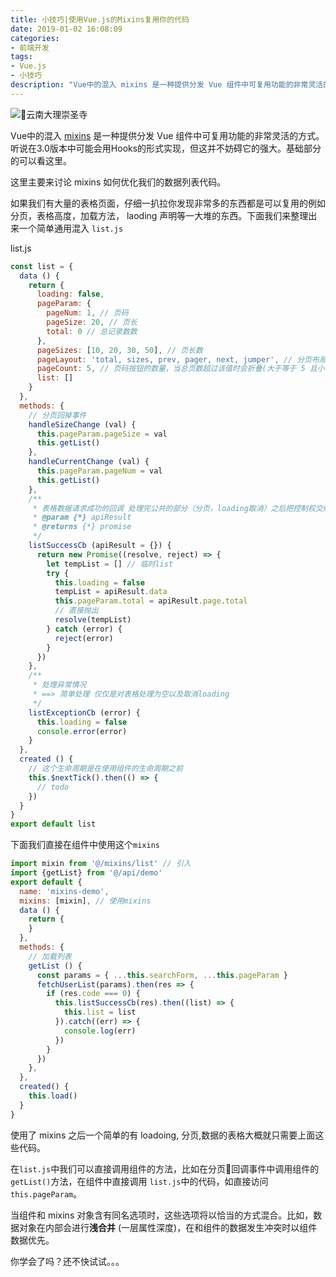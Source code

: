 ```yaml
---
title: 小技巧|使用Vue.js的Mixins复用你的代码
date: 2019-01-02 16:08:09
categories:
- 前端开发
tags:
- Vue.js
- 小技巧
description: "Vue中的混入 mixins 是一种提供分发 Vue 组件中可复用功能的非常灵活的方式。听说在3.0版本中可能会用Hooks的形式实现，但这并不妨碍它的强大。"
---
```

![云南大理崇圣寺](//ww4.sinaimg.cn/large/006tNc79ly1g5d7vfccx3j31400u0u10.jpg)

Vue中的混入 [mixins](https://cn.vuejs.org/v2/guide/mixins.html) 是一种提供分发 Vue 组件中可复用功能的非常灵活的方式。听说在3.0版本中可能会用Hooks的形式实现，但这并不妨碍它的强大。基础部分的可以看这里。


这里主要来讨论 mixins 如何优化我们的数据列表代码。

如果我们有大量的表格页面，仔细一扒拉你发现非常多的东西都是可以复用的例如分页，表格高度，加载方法， laoding 声明等一大堆的东西。下面我们来整理出来一个简单通用混入 `list.js`

list.js
```js
const list = {
  data () {
    return {
      loading: false,
      pageParam: {
        pageNum: 1, // 页码
        pageSize: 20, // 页长
        total: 0 // 总记录数数
      },
      pageSizes: [10, 20, 30, 50], // 页长数
      pageLayout: 'total, sizes, prev, pager, next, jumper', // 分页布局
      pageCount: 5, // 页码按钮的数量，当总页数超过该值时会折叠(大于等于 5 且小于等于 21 的奇数)
      list: []
    }
  },
  methods: {
    // 分页回掉事件
    handleSizeChange (val) {
      this.pageParam.pageSize = val
      this.getList()
    },
    handleCurrentChange (val) {
      this.pageParam.pageNum = val
      this.getList()
    },
    /**
     * 表格数据请求成功的回调 处理完公共的部分（分页，loading取消）之后把控制权交给页面
     * @param {*} apiResult
     * @returns {*} promise
     */
    listSuccessCb (apiResult = {}) {
      return new Promise((resolve, reject) => {
        let tempList = [] // 临时list
        try {
          this.loading = false
          tempList = apiResult.data
          this.pageParam.total = apiResult.page.total
          // 直接抛出
          resolve(tempList)
        } catch (error) {
          reject(error)
        }
      })
    },
    /**
     * 处理异常情况
     * ==> 简单处理 仅仅是对表格处理为空以及取消loading
     */
    listExceptionCb (error) {
      this.loading = false
      console.error(error)
    }
  },
  created () {
    // 这个生命周期是在使用组件的生命周期之前
    this.$nextTick().then(() => {
      // todo
    })
  }
}
export default list
```

下面我们直接在组件中使用这个`mixins`
```js
import mixin from '@/mixins/list' // 引入
import {getList} from '@/api/demo'
export default {
  name: 'mixins-demo',
  mixins: [mixin], // 使用mixins
  data () {
    return {
    }
  },
  methods: {
    // 加载列表
    getList () {
      const params = { ...this.searchForm, ...this.pageParam }
      fetchUserList(params).then(res => {
        if (res.code === 0) {
          this.listSuccessCb(res).then((list) => {
            this.list = list
          }).catch((err) => {
            console.log(err)
          })
        }
      })
    },
  },
  created() {
    this.load()
  }
}
```
使用了 mixins 之后一个简单的有 loadoing, 分页,数据的表格大概就只需要上面这些代码。

在`list.js`中我们可以直接调用组件的方法，比如在分页回调事件中调用组件的 `getList()`方法，在组件中直接调用 `list.js`中的代码，如直接访问 `this.pageParam`。


当组件和 mixins 对象含有同名选项时，这些选项将以恰当的方式混合。比如，数据对象在内部会进行**浅合并** (一层属性深度)，在和组件的数据发生冲突时以组件数据优先。

你学会了吗？还不快试试。。。

